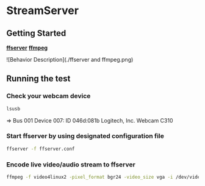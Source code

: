 # StreamServer

## Getting Started
[**ffserver**](https://www.ffmpeg.org/ffserver.html)
[**ffmpeg**](https://www.ffmpeg.org/ffmpeg.html)

![Behavior Description](./ffserver and ffmpeg.png)

## Running the test

### Check your webcam device
``` sh
lsusb
```
=> Bus 001 Device 007: ID 046d:081b Logitech, Inc. Webcam C310

### Start ffserver by using designated configuration file
``` sh
ffserver -f ffserver.conf
```

### Encode live video/audio stream to ffserver
``` sh
ffmpeg -f video4linux2 -pixel_format bgr24 -video_size vga -i /dev/video0 http://localhost:8090/webcam.ffm
```
